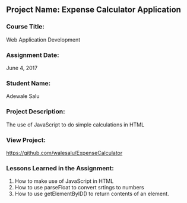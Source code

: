 ## Project Name:  Expense Calculator Application

### Course Title:
Web Application Development

### Assignment Date:  
June 4, 2017

### Student Name:  
Adewale Salu

### Project Description:
The use of JavaScript to do simple calculations in HTML

### View Project:
https://github.com/walesalu/ExpenseCalculator

### Lessons Learned in the Assignment:
1. How to make use of JavaScript in HTML
2. How to use parseFloat to convert srtings to numbers
3. How to use getElementByID() to return contents of an element. 

